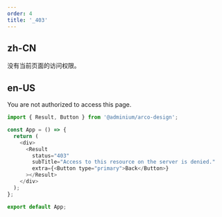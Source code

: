 ```yaml
---
order: 4
title: '_403'
---
```

## zh-CN

没有当前页面的访问权限。
## en-US

You are not authorized to access this page.


```js
import { Result, Button } from '@adminium/arco-design';

const App = () => {
  return (
    <div>
      <Result
        status="403"
        subTitle="Access to this resource on the server is denied."
        extra={<Button type="primary">Back</Button>}
      ></Result>
    </div>
  );
};

export default App;
```
